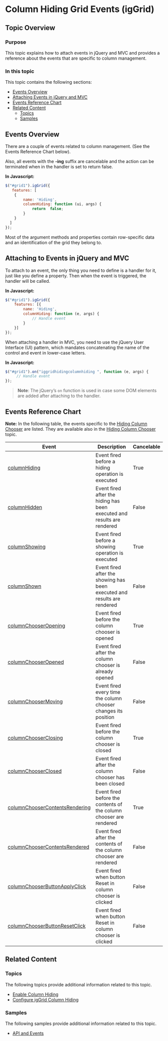 ﻿<!--
|metadata|
{
    "fileName": "iggrid-column-hiding-grid-events",
    "controlName": "igGrid",
    "tags": ["API","Grids"]
}
|metadata|
-->

# Column Hiding Grid Events (igGrid)

## Topic Overview

### Purpose

This topic explains how to attach events in jQuery and MVC and provides a reference about the events that are specific to column management.


### In this topic

This topic contains the following sections:

-   [Events Overview](#events-overview)
-   [Attaching Events in jQuery and MVC](#attaching-events)
-   [Events Reference Chart](#events-reference)
-   [Related Content](#related-content)
    -   [Topics](#topics)
    -   [Samples](#samples)

## <a id="events-overview"></a> Events Overview

There are a couple of events related to column management. (See the Events Reference Chart below).

Also, all events with the **-ing** suffix are cancelable and the action can be terminated when in the handler is set to return false.

**In Javascript:**

```js
$("#grid1").igGrid({
   features: [
	{
		name: 'Hiding',
		columnHiding: function (ui, args) {
			return  false;
		}
    }
  ]
});
```

Most of the argument methods and properties contain row-specific data and an identification of the grid they belong to.

## <a id="attaching-events"></a> Attaching to Events in jQuery and MVC

To attach to an event, the only thing you need to define is a handler for it, just like you define a property. Then when the event is triggered, the handler will be called.

**In Javascript:**

```js
$("#grid1").igGrid({
    features: [{
        name: 'Hiding',
        columnHiding: function (e, args) {
            // Handle event
        }
    }]
});
```

When attaching a handler in MVC, you need to use the jQuery User Interface (UI) pattern, which mandates concatenating the name of the control and event in lower-case letters.

**In Javascript:**

```js
$("#grid1").on("iggridhidingcolumnhiding ", function (e, args) {
     // Handle event
});
```

> **Note**: The jQuery’s `on` function is used in case some DOM elements are added after attaching to the handler.

## <a id="events-reference"></a> Events Reference Chart

**Note:** In the following table, the events specific to the [Hiding Column Chooser](igGrid-Hiding-Column-Chooser.html) are listed. They are available also in the [Hiding Column Chooser](igGrid-Hiding-Column-Chooser.html) topic.

Event | Description | Cancelable
------|-------------|-----------
[columnHiding](%%jQueryApiUrl%%/ui.iggridhiding#events:columnHiding) | Event fired before a hiding operation is executed | True
[columnHidden](%%jQueryApiUrl%%/ui.iggridhiding#events:columnHidden) | Event fired after the hiding has been executed and results are rendered | False
[columnShowing](%%jQueryApiUrl%%/ui.iggridhiding#events:columnShowing) | Event fired before a showing operation is executed | True
[columnShown](%%jQueryApiUrl%%/ui.iggridhiding#events:columnShown) | Event fired after the showing has been executed and results are rendered | False
[columnChooserOpening](%%jQueryApiUrl%%/ui.iggridhiding#events:columnChooserOpening) | Event fired before the column chooser is opened | True
[columnChooserOpened](%%jQueryApiUrl%%/ui.iggridhiding#events:columnChooserOpened) | Event fired after the column chooser is already opened | False
[columnChooserMoving](%%jQueryApiUrl%%/ui.iggridhiding#events:columnChooserMoving) | Event fired every time the column chooser changes its position | False
[columnChooserClosing](%%jQueryApiUrl%%/ui.iggridhiding#events:columnChooserClosing) | Event fired before the column chooser is closed | True
[columnChooserClosed](%%jQueryApiUrl%%/ui.iggridhiding#events:columnChooserClosed) | Event fired after the column chooser has been closed | False
[columnChooserContentsRendering](%%jQueryApiUrl%%/ui.iggridhiding#events:columnChooserContentsRendering) | Event fired before the contents of the column chooser are rendered | True
[columnChooserContentsRendered](%%jQueryApiUrl%%/ui.iggridhiding#events:columnChooserContentsRendered) | Event fired after the contents of the column chooser are rendered | False
[columnChooserButtonApplyClick](%%jQueryApiUrl%%/ui.iggridhiding#events:columnChooserButtonApplyClick) | Event fired when button Reset in column chooser is clicked | False
[columnChooserButtonResetClick](%%jQueryApiUrl%%/ui.iggridhiding#events:columnChooserButtonResetClick) | Event fired when button Reset in column chooser is clicked | False


## <a id="related-content"></a> Related Content

### <a id="topics"></a> Topics
The following topics provide additional information related to this topic.

-   [Enable Column Hiding](igGrid-Column-Hiding-Enabling-Column-Hiding.html)
-   [Configure igGrid Column Hiding](igGrid-Configure-Column-Hiding.html)

### <a id="samples"></a> Samples

The following samples provide additional information related to this topic.

-   [API and Events](%%SamplesUrl%%/grid/grid-api-events)

